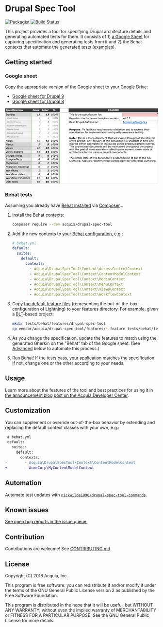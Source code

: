# Drupal Spec Tool

[![Packagist](https://img.shields.io/packagist/v/acquia/drupal-spec-tool.svg)](https://packagist.org/packages/acquia/drupal-spec-tool) [![Build Status](https://travis-ci.com/acquia/drupal-spec-tool.svg?branch=master)](https://travis-ci.com/acquia/drupal-spec-tool)

This project provides a tool for specifying Drupal architecture details and generating automated tests for them. It consists of 1) [a Google Sheet](#google-sheet) for capturing specification and generating tests from it and 2) the Behat contexts that automate the generated tests ([examples](../features)).

## Getting started

### Google sheet

Copy the appropriate version of the Google sheet to your Google Drive:

- [Google sheet for Drupal 9](https://docs.google.com/spreadsheets/d/1bp2-HFNThXbPYEWjPhQZWCQ31OUd68gdNrY_h20rKqA/edit?usp=sharing)
- [Google sheet for Drupal 8](https://docs.google.com/spreadsheets/d/1FC2HSsumZUMOr83rq8mmI8g9l8g_peI_pEBnc79-Rks/edit?usp=sharing)

![Google Sheet Screenshot](images/screenshot.png)

### Behat tests

Assuming you already have [Behat installed](http://behat.org/en/latest/quick_start.html#installation) via [Composer](https://getcomposer.org/)...

1. Install the Behat contexts:

    ```bash
    composer require --dev acquia/drupal-spec-tool
    ```

1. Add the new contexts to your [Behat configuration](http://behat.org/en/latest/user_guide/configuration.html), e.g.:

    ```yaml
    # behat.yml
    default:
      suites:
        default:
          contexts:
            - Acquia\DrupalSpecTool\Context\AccessControlContext
            - Acquia\DrupalSpecTool\Context\ContentModelContext
            - Acquia\DrupalSpecTool\Context\MediaContext
            - Acquia\DrupalSpecTool\Context\MenuContext
            - Acquia\DrupalSpecTool\Context\ViewsContext
            - Acquia\DrupalSpecTool\Context\WorkflowContext
    ```

1. Copy [the default feature files](../features) (representing the out-of-the-box configuration of Lightning) to your features directory. For example, given a [BLT](https://github.com/acquia/blt)-based project:

    ```bash
    mkdir tests/behat/features/drupal-spec-tool
    cp vendor/acquia/drupal-spec-tool/features/*.feature tests/behat/features/drupal-spec-tool/
    ```

1. As you change the specification, update the features to match using the generated Gherkin  on the "Behat" tab of the Google sheet. (See [Advanced](#advanced) below to automate this process.)

1. Run Behat! If the tests pass, your application matches the specification. If not, change one or the other according to your needs.

## Usage

Learn more about the features of the tool and best practices for using it in [the announcement blog post on the Acquia Developer Center](https://dev.acquia.com/blog/a-specification-tool-for-drupal-8-/30/05/2018/19606).

## Customization

You can supplement or override out-of-the-box behavior by extending and replacing the default context classes with your own, e.g.:

```diff
 # behat.yml
 default:
   suites:
     default:
       contexts:
-        - Acquia\DrupalSpecTool\Context\ContentModelContext
+        - AcmeCorp\MyContentModelContext
```

## Automation

Automate test updates with [`nickwilde1990/drupal-spec-tool-commands`](https://packagist.org/packages/nickwilde1990/drupal-spec-tool-commands).

## Known issues

[See open bug reports in the issue queue.](https://github.com/acquia/drupal-spec-tool/labels/bug)

## Contribution

Contributions are welcome! See [CONTRIBUTING.md](CONTRIBUTING.md).

## License

Copyright (C) 2018 Acquia, Inc.

This program is free software: you can redistribute it and/or modify it under the terms of the GNU General Public License version 2 as published by the Free Software Foundation.

This program is distributed in the hope that it will be useful, but WITHOUT ANY WARRANTY; without even the implied warranty of MERCHANTABILITY or FITNESS FOR A PARTICULAR PURPOSE. See the GNU General Public License for more details.
